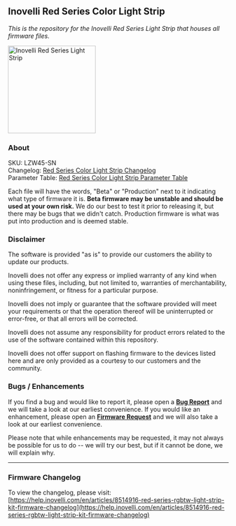 ## <b>Inovelli Red Series Color Light Strip</b>
*This is the repository for the Inovelli Red Series Light Strip that houses all firmware files.*

<img
     src = 'https://community.inovelli.com/uploads/default/original/2X/5/5d17a261a8ae929fa464cc348823f8fb2c9930a4.png'
     alt = 'Inovelli Red Series Light Strip'
     width = 200
/>

### About

SKU: LZW45-SN
<br>
Changelog: [Red Series Color Light Strip Changelog](https://help.inovelli.com/en/articles/8514916-red-series-rgbtw-light-strip-kit-firmware-changelog)
<br>
Parameter Table: [Red Series Color Light Strip Parameter Table](https://help.inovelli.com/en/articles/8289260-red-series-rgbtw-light-strip-parameters)

Each file will have the words, "Beta" or "Production" next to it indicating what type of firmware it is. **Beta firmware may be unstable and should be used at your own risk.** We do our best to test it prior to releasing it, but there may be bugs that we didn't catch. Production firmware is what was put into production and is deemed stable.

### Disclaimer
The software is provided "as is" to provide our customers the ability to update our products.

Inovelli does not offer any express or implied warranty of any kind when using these files, including, but not limited to, warranties of merchantability, noninfringement, or fitness for a particular purpose. 

Inovelli does not imply or guarantee that the software provided will meet your requirements or that the operation thereof will be uninterrupted or error-free, or that all errors will be corrected.

Inovelli does not assume any responsibility for product errors related to the use of the software contained within this repository.

Inovelli does not offer support on flashing firmware to the devices listed here and are only provided as a courtesy to our customers and the community.

### Bugs / Enhancements
If you find a bug and would like to report it, please open a **[Bug Report]** and we will take a look at our earliest convenience. If you would like an enhancement, please open an **[Firmware Request]** and we will also take a look at our earliest convenience. 

Please note that while enhancements may be requested, it may not always be possible for us to do -- we will try our best, but if it cannot be done, we will explain why.

***

### Firmware Changelog
To view the changelog, please visit: [https://help.inovelli.com/en/articles/8514916-red-series-rgbtw-light-strip-kit-firmware-changelog](https://help.inovelli.com/en/articles/8514916-red-series-rgbtw-light-strip-kit-firmware-changelog)

<!----------------------------------------------------------------------------->

[Bug Report]: https://github.com/InovelliUSA/Firmware/issues/new?assignees=&labels=&template=firmware_bug_report.yml&title=%5BBug+Report%5D%3A+PRODUCT+-+FW+VERSION+-+HUB
[Firmware Request]: https://github.com/InovelliUSA/Firmware/issues/new?assignees=&labels=&template=firmware_request.yml&title=%5BFirmware+Request%5D%3A+PRODUCT+-+SUMMARY
